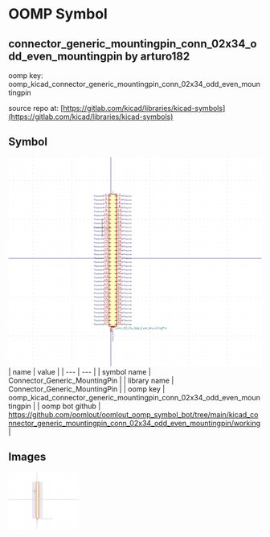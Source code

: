 # OOMP Symbol  
## connector_generic_mountingpin_conn_02x34_odd_even_mountingpin  by arturo182  
  
oomp key: oomp_kicad_connector_generic_mountingpin_conn_02x34_odd_even_mountingpin  
  
source repo at: [https://gitlab.com/kicad/libraries/kicad-symbols](https://gitlab.com/kicad/libraries/kicad-symbols)  
## Symbol  
  
[![working.png](working_600.png)](working.png)  
| name | value | 
| --- | --- | 
| symbol name | Connector_Generic_MountingPin | 
| library name | Connector_Generic_MountingPin | 
| oomp key | oomp_kicad_connector_generic_mountingpin_conn_02x34_odd_even_mountingpin | 
| oomp bot github | https://github.com/oomlout/oomlout_oomp_symbol_bot/tree/main/kicad_connector_generic_mountingpin_conn_02x34_odd_even_mountingpin/working | 
## Images  
  
[![working.png](working_140.png)](working.png)  
